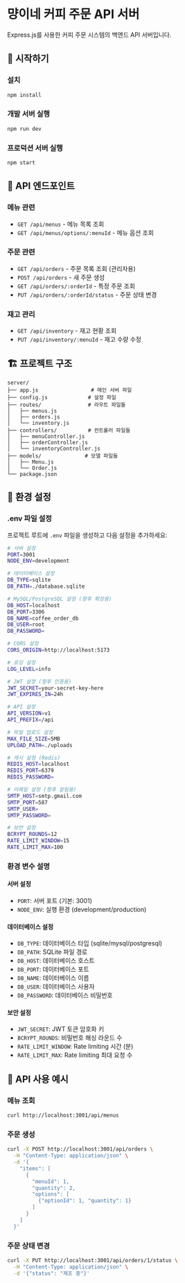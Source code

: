 # 먕이네 커피 주문 API 서버

Express.js를 사용한 커피 주문 시스템의 백엔드 API 서버입니다.

## 🚀 시작하기

### 설치
```bash
npm install
```

### 개발 서버 실행
```bash
npm run dev
```

### 프로덕션 서버 실행
```bash
npm start
```

## 📡 API 엔드포인트

### 메뉴 관련
- `GET /api/menus` - 메뉴 목록 조회
- `GET /api/menus/options/:menuId` - 메뉴 옵션 조회

### 주문 관련
- `GET /api/orders` - 주문 목록 조회 (관리자용)
- `POST /api/orders` - 새 주문 생성
- `GET /api/orders/:orderId` - 특정 주문 조회
- `PUT /api/orders/:orderId/status` - 주문 상태 변경

### 재고 관리
- `GET /api/inventory` - 재고 현황 조회
- `PUT /api/inventory/:menuId` - 재고 수량 수정

## 🏗️ 프로젝트 구조

```
server/
├── app.js                 # 메인 서버 파일
├── config.js             # 설정 파일
├── routes/               # 라우트 파일들
│   ├── menus.js
│   ├── orders.js
│   └── inventory.js
├── controllers/          # 컨트롤러 파일들
│   ├── menuController.js
│   ├── orderController.js
│   └── inventoryController.js
├── models/              # 모델 파일들
│   ├── Menu.js
│   └── Order.js
└── package.json
```

## 🔧 환경 설정

### .env 파일 설정

프로젝트 루트에 `.env` 파일을 생성하고 다음 설정을 추가하세요:

```bash
# 서버 설정
PORT=3001
NODE_ENV=development

# 데이터베이스 설정
DB_TYPE=sqlite
DB_PATH=./database.sqlite

# MySQL/PostgreSQL 설정 (향후 확장용)
DB_HOST=localhost
DB_PORT=3306
DB_NAME=coffee_order_db
DB_USER=root
DB_PASSWORD=

# CORS 설정
CORS_ORIGIN=http://localhost:5173

# 로깅 설정
LOG_LEVEL=info

# JWT 설정 (향후 인증용)
JWT_SECRET=your-secret-key-here
JWT_EXPIRES_IN=24h

# API 설정
API_VERSION=v1
API_PREFIX=/api

# 파일 업로드 설정
MAX_FILE_SIZE=5MB
UPLOAD_PATH=./uploads

# 캐시 설정 (Redis)
REDIS_HOST=localhost
REDIS_PORT=6379
REDIS_PASSWORD=

# 이메일 설정 (향후 알림용)
SMTP_HOST=smtp.gmail.com
SMTP_PORT=587
SMTP_USER=
SMTP_PASSWORD=

# 보안 설정
BCRYPT_ROUNDS=12
RATE_LIMIT_WINDOW=15
RATE_LIMIT_MAX=100
```

### 환경 변수 설명

#### 서버 설정
- `PORT`: 서버 포트 (기본: 3001)
- `NODE_ENV`: 실행 환경 (development/production)

#### 데이터베이스 설정
- `DB_TYPE`: 데이터베이스 타입 (sqlite/mysql/postgresql)
- `DB_PATH`: SQLite 파일 경로
- `DB_HOST`: 데이터베이스 호스트
- `DB_PORT`: 데이터베이스 포트
- `DB_NAME`: 데이터베이스 이름
- `DB_USER`: 데이터베이스 사용자
- `DB_PASSWORD`: 데이터베이스 비밀번호

#### 보안 설정
- `JWT_SECRET`: JWT 토큰 암호화 키
- `BCRYPT_ROUNDS`: 비밀번호 해싱 라운드 수
- `RATE_LIMIT_WINDOW`: Rate limiting 시간 (분)
- `RATE_LIMIT_MAX`: Rate limiting 최대 요청 수

## 📝 API 사용 예시

### 메뉴 조회
```bash
curl http://localhost:3001/api/menus
```

### 주문 생성
```bash
curl -X POST http://localhost:3001/api/orders \
  -H "Content-Type: application/json" \
  -d '{
    "items": [
      {
        "menuId": 1,
        "quantity": 2,
        "options": [
          {"optionId": 1, "quantity": 1}
        ]
      }
    ]
  }'
```

### 주문 상태 변경
```bash
curl -X PUT http://localhost:3001/api/orders/1/status \
  -H "Content-Type: application/json" \
  -d '{"status": "제조 중"}'
```
